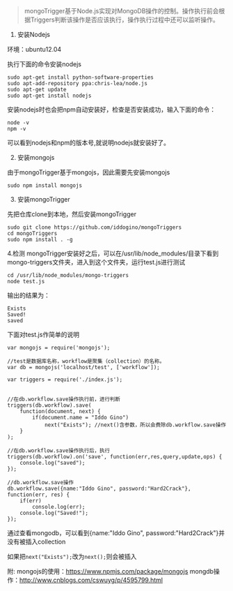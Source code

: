 >mongoTrigger基于Node.js实现对MongoDB操作的控制。操作执行前会根据Triggers判断该操作是否应该执行，操作执行过程中还可以监听操作。

1. 安装Nodejs

环境：ubuntu12.04

执行下面的命令安装nodejs

```
sudo apt-get install python-software-properties
sudo apt-add-repository ppa:chris-lea/node.js
sudo apt-get update
sudo apt-get install nodejs
```

安装nodejs时也会把npm自动安装好，检查是否安装成功，输入下面的命令：
```
node -v
npm -v
```
可以看到nodejs和npm的版本号,就说明nodejs就安装好了。

2. 安装mongojs

由于mongoTrigger基于mongojs，因此需要先安装mongojs
```
sudo npm install mongojs
```

3. 安装mongoTrigger

先把仓库clone到本地，然后安装mongoTrigger
```
sudo git clone https://github.com/iddogino/mongoTriggers
cd mongoTriggers
sudo npm install . -g
```

4.检测
mongoTrigger安装好之后，可以在/usr/lib/node_modules/目录下看到mongo-triggers文件夹，进入到这个文件夹，运行test.js进行测试
```
cd /usr/lib/node_modules/mongo-triggers
node test.js
```

输出的结果为：
```
Exists
Saved!
saved
```

下面对test.js作简单的说明

```
var mongojs = require('mongojs');

//test是数据库名称，workflow是聚集（collection）的名称。
var db = mongojs('localhost/test', ['workflow']);

var triggers = require('./index.js');


//在db.workflow.save操作执行前，进行判断
triggers(db.workflow).save(
    function(document, next) {
        if(document.name = "Iddo Gino")
            next("Exists"); //next()含参数，所以会费除db.workflow.save操作
    }
);

//在db.workflow.save操作执行后，执行
triggers(db.workflow).on('save', function(err,res,query,update,ops) {
    console.log("saved");
});

//db.workflow.save操作
db.workflow.save({name:"Iddo Gino", password:"Hard2Crack"}, function(err, res) {
    if(err)
        console.log(err);
    console.log("Saved!");
});
```
通过查看mongodb，可以看到{name:"Iddo Gino", password:"Hard2Crack"}并没有被插入collection

如果把```next("Exists");```改为```next();```则会被插入

附:
mongojs的使用：https://www.npmjs.com/package/mongojs
mongdb操作：http://www.cnblogs.com/cswuyg/p/4595799.html


